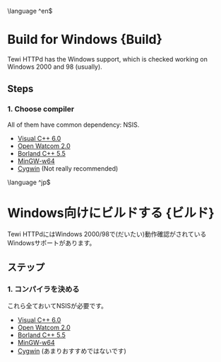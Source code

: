 \language ^en$
# Build for Windows {Build}

Tewi HTTPd has the Windows support, which is checked working on Windows 2000 and 98 (usually).

## Steps

### 1. Choose compiler
All of them have common dependency: NSIS.
 - [Visual C++ 6.0](vc6.html)
 - [Open Watcom 2.0](watcom.html)
 - [Borland C++ 5.5](bcc.html)
 - [MinGW-w64](mingw.html)
 - [Cygwin](cygwin.html) (Not really recommended)

\language ^jp$
# Windows向けにビルドする {ビルド}

Tewi HTTPdにはWindows 2000/98で(だいたい)動作確認がされているWindowsサポートがあります。

## ステップ

### 1. コンパイラを決める
これら全ておいてNSISが必要です。
 - [Visual C++ 6.0](vc6.html)
 - [Open Watcom 2.0](watcom.html)
 - [Borland C++ 5.5](bcc.html)
 - [MinGW-w64](mingw.html)
 - [Cygwin](cygwin.html) (あまりおすすめではないです)
